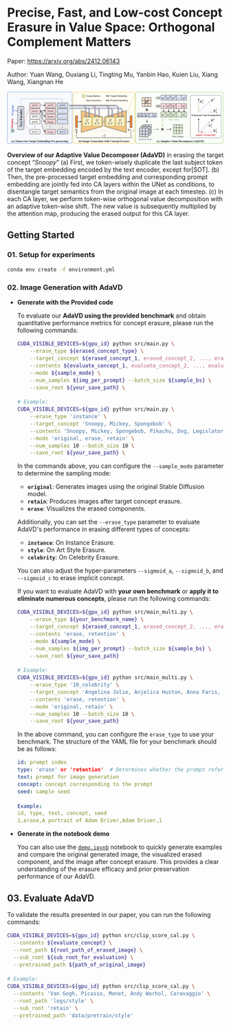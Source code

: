 # **Precise, Fast, and Low-cost Concept Erasure in Value Space: Orthogonal Complement Matters**

Paper: https://arxiv.org/abs/2412.06143

Author: Yuan Wang, Ouxiang Li, Tingting Mu, Yanbin Hao, Kuien Liu, Xiang Wang, Xiangnan He

![image.png](img/overview.png)

**Overview of our Adaptive Value Decomposer (AdaVD)** in erasing the target concept “*Snoopy*” (a) First, we token-wisely duplicate the last subject token of the target embedding encoded by the text encoder, except for[SOT]. (b) Then, the pre-processed target embedding and corresponding prompt embedding are jointly fed into CA layers within the UNet as conditions, to disentangle target semantics from the original image at each timestep. (c) In each CA layer, we perform token-wise orthogonal value decomposition with an adaptive token-wise shift. The new value is subsequently multiplied by the attention map, producing the erased output for this CA layer.

## Getting Started

### **01. Setup for experiments**

```bash
conda env create -f environment.yml
```

### 02. Image Generation with AdaVD

- **Generate with the Provided code**
    
    To evaluate our **AdaVD using the provided benchmark** and obtain quantitative performance metrics for concept erasure, please run the following commands:
    
    ```bash
    CUDA_VISIBLE_DEVICES=${gpu_id} python src/main.py \
        --erase_type ${erased_concept_type} \
        --target_concept ${erased_concept_1, erased_concept_2, ..., erased_concept_m} \
        --contents ${evaluate_concept_1, evaluate_concept_2, ..., evaluate_concept_n} \
        --mode ${sample_mode} \
        --num_samples ${img_per_prompt} --batch_size ${sample_bs} \
        --save_root ${your_save_path} \
    
    # Example:    
    CUDA_VISIBLE_DEVICES=${gpu_id} python src/main.py \
        --erase_type 'instance' \
        --target_concept 'Snoopy, Mickey, Spongebob' \
        --contents 'Snoopy, Mickey, Spongebob, Pikachu, Dog, Legislator' \
        --mode 'original, erase, retain' \
        --num_samples 10 --batch_size 10 \
        --save_root ${your_save_path} \
    ```
    
    In the commands above, you can configure the `--sample_mode` parameter to determine the sampling mode:
    
    - **`original`**: Generates images using the original Stable Diffusion model.
    - **`retain`**: Produces images after target concept erasure.
    - **`erase`**: Visualizes the erased components.
    
    Additionally, you can set the `--erase_type` parameter to evaluate AdaVD's performance in erasing different types of concepts:
    
    - **`instance`**: On Instance Erasure.
    - **`style`**: On Art Style Erasure.
    - **`celebrity`**: On Celebrity Erasure.
    
    You can also adjust the hyper-parameters `--sigmoid_a`, `--sigmoid_b`, and `--sigmoid_c` to erase implicit  concept.
    
    If you want to evaluate AdaVD with **your own benchmark** or **apply it to eliminate numerous concepts**, please run the following commands:
    
    ```bash
    CUDA_VISIBLE_DEVICES=${gpu_id} python src/main_multi.py \
        --erase_type ${your_benchmark_name} \
        --target_concept ${erased_concept_1, erased_concept_2, ..., erased_concept_m} \
        --contents 'erase, retention' \
        --mode ${sample_mode} \
        --num_samples ${img_per_prompt} --batch_size ${sample_bs} \
        --save_root ${your_save_path}
        
    # Example:  
    CUDA_VISIBLE_DEVICES=${gpu_id} python src/main_multi.py \
        --erase_type '10_celebrity' \
        --target_concept 'Angelina Jolie, Anjelica Huston, Anna Faris, Anna Kendrick, Adam Driver, Adriana Lima, Amber Heard, Amy Adams, Andrew Garfield, Anne Hathaway' \
        --contents 'erase, retention' \
        --mode 'original, retain' \
        --num_samples 10 --batch_size 10 \
        --save_root ${your_save_path}
    ```
    
    In the above command, you can configure the `erase_type` to use your benchmark. The structure of the YAML file for your benchmark should be as follows:
    
    ```yaml
    id: prompt index
    type: 'erase' or 'retention'  # Determines whether the prompt refers to the target concept or non-target concept
    text: prompt for image generation
    concept: concept corresponding to the prompt
    seed: sample seed
    
    Example: 
    id, type, text, concept, seed
    1,erase,A portrait of Adam Driver,Adam Driver,1
    ```
    
- **Generate in the notebook demo**
    
    You can also use the [`demo.ipynb`](https://github.com/Con6924/SPM/blob/main/demo.ipynb) notebook to quickly generate examples and compare the original generated image, the visualized erased component, and the image after concept erasure. This provides a clear understanding of the erasure efficacy and prior preservation performance of our AdaVD.
    

## **03. Evaluate AdaVD**

To validate the results presented in our paper, you can run the following commands:
```bash
CUDA_VISIBLE_DEVICES=${gpu_id} python src/clip_score_cal.py \
  --contents ${evaluate_concept} \
  --root_path ${root_path_of_erased_image} \
  --sub_root ${sub_root_for_evaluation} \
  --pretrained_path ${path_of_original_image}
  
# Example: 
CUDA_VISIBLE_DEVICES=${gpu_id} python src/clip_score_cal.py \
  --contents 'Van Gogh, Picasso, Monet, Andy Warhol, Caravaggio' \
  --root_path 'logs/style' \
  --sub_root 'retain' \
  --pretrained_path 'data/pretrain/style'
```